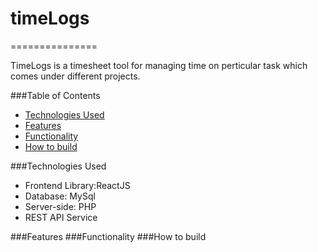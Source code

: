 # timeLogs 
===============

TimeLogs is a timesheet tool for managing time on perticular task which comes under different projects.

###Table of Contents  
* [Technologies Used][]
* [Features][]
* [Functionality][]
* [How to build][]

###Technologies Used

* Frontend Library:ReactJS
* Database: MySql
* Server-side: PHP
* REST API Service

###Features
###Functionality
###How to build

[Technologies Used]: #Technology
[Features]: #Features
[Functionality]: #Functionality
[How to build]: #Build

